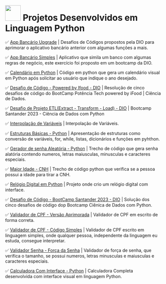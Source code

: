 # <img src="https://hermes.dio.me/skills/7c8b20c8-af95-4c24-87ae-be37695d1f0a.png" height="50"> Projetos Desenvolvidos em Linguagem Python

✅ [App Bancário Upgrade](https://github.com/Carlos-CGS/ProjetosPython/tree/main/App%20Banc%C3%A1rio%20Upgrade) | Desafios de Códigos propostos pela DIO para aprimorar o aplicativo bancário anterior com algumas funções a mais.

✅ [App Bancário Simples](https://github.com/Carlos-CGS/ProjetosPython/tree/main/App%20Banc%C3%A1rio) | Aplicativo que simila um banco com algumas regras de negócio, este exercício foi proposto em um bootcamp da DIO.

✅ [Calendário em Python](https://github.com/Carlos-CGS/ProjetosPython/tree/main/Calendario) | Código em python que gera um calendário visual em Python após solicitar ao usuário que indique o ano desejado.

✅ [Desafio de Código - Powered by Ifood - DIO](https://github.com/Carlos-CGS/ProjetosPython/tree/main/Desafio%20Codigo%20BootCamp%20-%20Pot%C3%AAncia%20Tech%20powered%20by%20iFood%20-%20Ci%C3%AAncia%20de%20Dados) | Resolução de cinco desafios de código do BootCamp Potência Tech powered by iFood | Ciência de Dados.

✅ [Desafio de Projeto ETL(Extract - Transform - Load) - DIO](https://github.com/Carlos-CGS/ProjetosPython/tree/main/Desafio%20Projeto%20-%20ETL%20-%20SantaderDevWeek) | Bootcamp Santander 2023 - Ciência de Dados com Python

✅ [Interpolação de Variáveis](https://github.com/Carlos-CGS/ProjetosPython/tree/main/Interpola%C3%A7%C3%A3o%20de%20Variaveis%20-%20Python) | Interpolação de Variáveis.

✅ [Estruturas Básicas - Python](https://github.com/Carlos-CGS/ProjetosPython/tree/main/Estruturas%20Basicas) | Apresentação de estruturas como conversão de variáveis, for, while, listas, dicionários e funções em pyhthon.

✅ [Gerador de senha Aleatória - Python](https://github.com/Carlos-CGS/ProjetosPython/tree/main/GeradorSenhaAleatoria) | Trecho de código que gera senha alatória contendo numeros, letras maiusculas, minusculas e caracteres especiais.

✅ [Maior Idade - CNH](https://github.com/Carlos-CGS/ProjetosPython/tree/main/Maior%20Idade%20CNH%20-%20Python) | Trecho de código python que verifica se a pessoa possui a idade para tirar a CNH.

✅ [Relógio Digital em Python](https://github.com/Carlos-CGS/ProjetosPython/tree/main/Rel%C3%B3gio%20Digital%20em%20Python) | Projeto onde crio um relógio digital com interface.

✅ [Desafio de Código - BootCamp Santander 2023 - DIO](https://github.com/Carlos-CGS/ProjetosPython/tree/main/Santander%20Bootcamp%202023%20-%20%20Desafio%20Codigo%20-%20Ciencia%20de%20Dados%20com%20Python) | Solução dos cinco desafios de código dop Bootcamp Ciênica de Dados com Python.

✅ [Validador de CPF - Versão Aprimorada](https://github.com/Carlos-CGS/ProjetosPython/tree/main/Validador%20CPF%20Python%20-%20vers%C3%A3o%20Melhorada) | Validador de CPF em escrito de forma correta.

✅ [Validador de CPF - Código Simples](https://github.com/Carlos-CGS/ProjetosPython/tree/main/Validador%20de%20CPF%20Python%20-%20C%C3%B3digo%20Simples) | Validador de CPF escrito em linguagem simples, onde qualquer pessoa, independente da linguagem eu estuda, consegue interpretar.

✅ [Validador Senha - Força da Senha](https://github.com/Carlos-CGS/ProjetosPython/tree/main/VerificarForcaSenha) | Validador de força de senha, que verifica o tamanho, se possui numeros, letras minusculas e maiusculas e caracteres especiais.

✅ [Calculadora Com Interface - Python](https://github.com/Carlos-CGS/ProjetosPython/tree/main/calculadoraCompleta) | Calculadora Completa desenvolvida com interface visual em linguagem Python.



